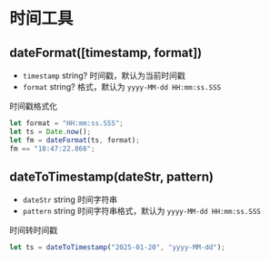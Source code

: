 # 时间工具

## dateFormat([timestamp, format])

-   `timestamp` string? 时间戳，默认为当前时间戳
-   `format` string? 格式，默认为 `yyyy-MM-dd HH:mm:ss.SSS`

时间戳格式化

```js
let format = "HH:mm:ss.SSS";
let ts = Date.now();
let fm = dateFormat(ts, format);
fm == "18:47:22.866";
```

## dateToTimestamp(dateStr, pattern)

-   `dateStr` string 时间字符串
-   `pattern` string 时间字符串格式，默认为 `yyyy-MM-dd HH:mm:ss.SSS`

时间转时间戳

```js
let ts = dateToTimestamp("2025-01-20", "yyyy-MM-dd");
```
